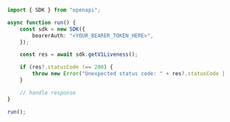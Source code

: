 <!-- Start SDK Example Usage [usage] -->
```typescript
import { SDK } from "openapi";

async function run() {
    const sdk = new SDK({
        bearerAuth: "<YOUR_BEARER_TOKEN_HERE>",
    });

    const res = await sdk.getV1Liveness();

    if (res?.statusCode !== 200) {
        throw new Error("Unexpected status code: " + res?.statusCode || "-");
    }

    // handle response
}

run();

```
<!-- End SDK Example Usage [usage] -->